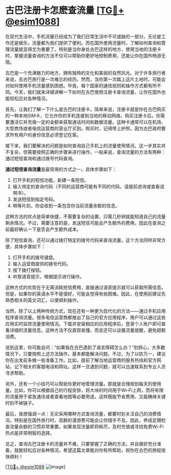 # 古巴注册卡怎麽查流量 [[TG💪+ @esim1088](https://t.me/s/esim1088)]

在现代生活中，手机流量已经成为了我们日常生活中不可或缺的一部分。无论是工作还是娱乐，流量都为我们提供了便利。而在国外使用流量时，了解如何查询和管理流量就显得尤为重要了。特别是当你身处古巴这样的地方，使用当地的注册卡时，掌握流量查询的方法不仅可以帮助你更好地控制费用，还能让你在国外畅游无阻。

古巴是一个充满魅力的地方，拥有独特的文化和美丽的自然风光。对于许多旅行者来说，去古巴旅行是一次难忘的经历。然而，当你第一次踏上这片土地时，可能会对如何使用手机流量感到困惑。毕竟，每个国家的通信规则和操作方式都有所不同。今天，我们就来详细讲解一下如何在古巴使用注册卡查询流量，让你在国外也能轻松应对各种情况。

首先，让我们了解一下什么是古巴的注册卡。简单来说，注册卡就是你在古巴购买的一种本地SIM卡，它允许你的手机连接到当地的移动网络。购买注册卡后，你需要激活它并充值一定的金额来获取通话时间和数据流量。这种卡通常可以在机场、大型商场或者电信运营商的营业厅买到。购买时，记得带上护照，因为古巴政府要求所有用户的身份信息必须登记在案。

接下来，我们要解决的问题是如何查询自己手机上的流量使用情况。这一步其实并不复杂，但需要按照正确的步骤来进行操作。一般来说，查询流量的方法有两种：通过短信查询和通过拨号代码查询。

**通过短信查询流量**是最常用的方式之一。具体步骤如下：

1. 打开手机的短信功能，新建一条短信。
2. 输入特定的查询代码（不同的运营商可能有不同的代码，请提前咨询或查看说明书）。
3. 发送短信到指定号码。
4. 稍等片刻，你会收到一条包含你当前流量余额的信息。

这种方法的优点是简单快捷，不需要复杂的设置，只需几秒钟就能知道自己的流量剩余情况。不过，需要注意的是，发送短信可能会产生额外的费用，因此在查询之前最好确认一下是否会产生额外成本。

除了短信查询，还可以通过拨打特定的拨号代码来查询流量。这个方法同样非常方便，具体步骤如下：

1. 打开手机的拨号键盘。
2. 输入运营商提供的拨号代码。
3. 按下拨打按钮。
4. 听取语音提示，根据提示进行操作。

这种方式的优势在于无需消耗短信费用，直接通过语音提示就可以获取所需信息。但是，如果你的英语水平不是很好，可能会觉得有些困难。因此，在使用前建议先熟悉相关的英文词汇，以便顺利操作。

当然，除了以上两种传统方式，现在还有一种更为现代化的方法——通过手机应用程序查询流量。很多电信运营商都推出了自己的官方应用程序，用户可以通过这些应用实时监控流量使用情况。下载并安装相应的应用程序后，登录个人账户即可查看详细的流量信息。这种方法不仅直观易懂，而且还可以设置流量提醒，避免超额消费。

说到这里，你可能会问：“如果我在古巴遇到了语言障碍怎么办？”别担心，大多数情况下，只要按照上述方法操作，基本都能解决问题。不过，为了以防万一，建议你在出发前多做一些准备工作。比如，提前了解当地运营商的服务热线和官方网站，记下相关的客服电话和网址。这样一旦遇到问题，就可以迅速联系到专业人员寻求帮助。

另外，还有一个小技巧可以帮助你更好地管理流量。那就是合理规划每天的使用量。比如，你可以根据自己的行程安排，将大块的时间用于Wi-Fi上网，而将有限的流量用于紧急通讯或者查看地图等必要用途。这样既能节省费用，又能确保关键时刻不掉链子。

最后，我想强调一点：无论采用哪种方式查询流量，都要时刻关注自己的消费情况。特别是在国外旅行时，高额的漫游费可能会让你措手不及。因此，养成定期检查流量余额的习惯非常重要。如果发现流量即将耗尽，及时充值或寻找免费Wi-Fi热点是非常明智的选择。

总之，查询古巴注册卡的流量并不难，只要掌握了正确的方法，并且做好充分准备，就能轻松应对各种情况。希望这篇文章能对你有所帮助，祝你在古巴的旅程愉快顺利！

[[TG💪+ @esim1088](https://t.me/s/esim1088) ![Image](https://i.postimg.cc/4NQfJmqS/Snipaste-2025-05-13-00-14-12.png)]